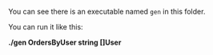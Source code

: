 You can see there is an executable named `gen` in this folder.

You can run it like this:

**./gen OrdersByUser string []User**
